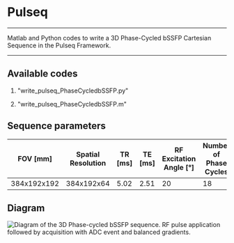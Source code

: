 # Pulseq
**********
Matlab and Python codes to write a 3D Phase-Cycled bSSFP Cartesian Sequence in the Pulseq Framework.

**********
## Available codes

1) "write_pulseq_PhaseCycledbSSFP.py"

2) "write_pulseq_PhaseCycledbSSFP.m"

## Sequence parameters

| FOV [mm]     | Spatial Resolution | TR [ms] | TE [ms] | RF Excitation Angle [°] | Number of Phase Cycles | BW [Hz] |
|--------------|--------------------|---------|---------|-------------------------|------------------------|---------|
|  384x192x192 |     384x192x64     |  5.02   |   2.51  |       20                |           18           |   868   |

## Diagram
![Diagram of the 3D Phase-cycled bSSFP sequence. RF pulse application followed by 
acquisition with ADC event and balanced gradients. ](seq_diagram.png)

